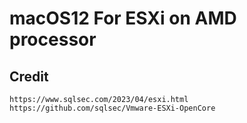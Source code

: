 # macOS12 For ESXi on AMD processor
## Credit
`https://www.sqlsec.com/2023/04/esxi.html`
`https://github.com/sqlsec/Vmware-ESXi-OpenCore`
